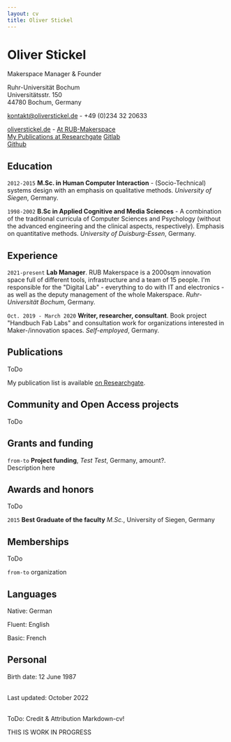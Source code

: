 ```yaml
---
layout: cv
title: Oliver Stickel
---
```

# Oliver Stickel
Makerspace Manager & Founder

Ruhr-Universität Bochum<br/>
Universitätsstr. 150<br/>
44780 Bochum, Germany<br/>

<a href="kontakt@oliverstickel.de">kontakt@oliverstickel.de</a> - +49 (0)234 32 20633

<div id="webaddress">
  <a href="https://oliverstickel.de"><i class="fas fa-home"></i> oliverstickel.de</a> - 
  <a href="https://makerspace.rub.de/team/#os"><i class="fas fa-users"></i> At RUB-Makerspace</a><br/>  
  <a href="https://www.researchgate.net/profile/Oliver-Stickel"><i class="ai ai-researchgate"></i> My Publications at Researchgate</a> 
  <a href="https://git.noc.rub.de/stickoft"><i class="fab fa-gitlab"></i> Gitlab</a><br/>  
  <a href="https://github.com/oliverstickel/"><i class="fab fa-github"></i> Github</a><br/>  
</div>

## Education

`2012-2015`
**M.Sc. in Human Computer Interaction** - (Socio-Technical) systems design with an emphasis on qualitative methods. *University of Siegen*, Germany.

`1998-2002`
**B.Sc in Applied Cognitive and Media Sciences** - A combination of the traditional curricula of Computer Sciences and Psychology (without the advanced engineering and the clinical aspects, respectively). Emphasis on quantitative methods. *University of Duisburg-Essen*, Germany.

## Experience

`2021-present`
**Lab Manager**. RUB Makerspace is a 2000sqm innovation space full of different tools, infrastructure and a team of 15 people. I'm responsible for the "Digital Lab" - everything to do with IT and electronics - as well as the deputy management of the whole Makerspace. *Ruhr-Universität Bochum*, Germany.

`Oct. 2019 - March 2020`
**Writer, researcher, consultant**. Book project "Handbuch Fab Labs" and consultation work for organizations interested in Maker-/innovation spaces. *Self-employed*, Germany.

## Publications

ToDo 

My publication list is available [on Researchgate](https://www.researchgate.net/profile/Oliver-Stickel).


## Community and Open Access projects

ToDo


## Grants and funding


`from-to`
**Project funding**, *Test Test*, Germany, amount?. <br/>
Description here


## Awards and honors

ToDo

`2015`
**Best Graduate of the faculty** *M.Sc.*, University of Siegen, Germany

## Memberships

ToDo

`from-to`
organization

## Languages

Native: German

Fluent: English

Basic:  French

## Personal

Birth date: 12 June 1987

<br/>Last updated: October 2022<br/><br/>


ToDo: Credit & Attribution Markdown-cv! 

THIS IS WORK IN PROGRESS

